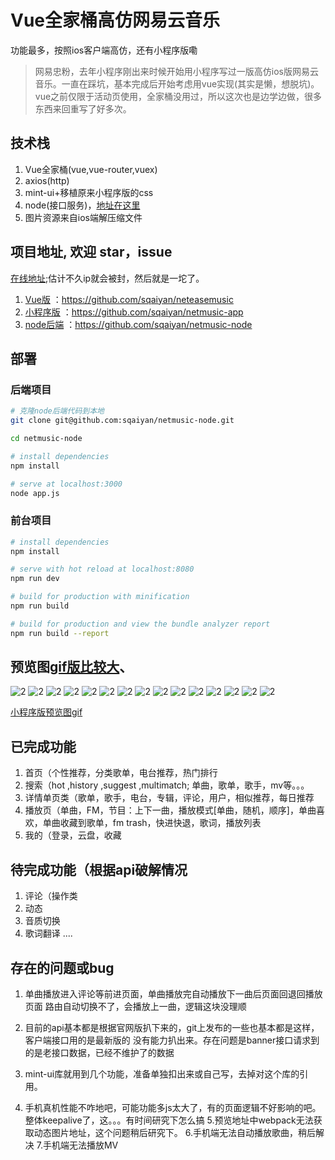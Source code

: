 # Vue全家桶高仿网易云音乐
功能最多，按照ios客户端高仿，还有小程序版嘞

>网易忠粉，去年小程序刚出来时候开始用小程序写过一版高仿ios版网易云音乐。一直在踩坑，基本完成后开始考虑用vue实现(其实是懒，想脱坑)。vue之前仅限于活动页使用，全家桶没用过，所以这次也是边学边做，很多东西来回重写了好多次。

## 技术栈
1. Vue全家桶(vue,vue-router,vuex)
2. axios(http)
3. mint-ui+移植原来小程序版的css
4. node(接口服务)，[地址在这里](https://github.com/sqaiyan/netmusic-node)
5. 图片资源来自ios端解压缩文件

## 项目地址, 欢迎 star，issue
 [在线地址](https://sqaiyan.github.io/music/dist/);估计不久ip就会被封，然后就是一坨了。
1. [Vue版](https://github.com/sqaiyan/neteasemusic) ：https://github.com/sqaiyan/neteasemusic
2. [小程序版](https://github.com/sqaiyan/netmusic-app) ：https://github.com/sqaiyan/netmusic-app
3. [node后端](https://github.com/sqaiyan/netmusic-node) ：https://github.com/sqaiyan/netmusic-node


## 部署

### 后端项目

``` bash
# 克隆node后端代码到本地
git clone git@github.com:sqaiyan/netmusic-node.git

cd netmusic-node 

# install dependencies
npm install 

# serve at localhost:3000
node app.js
```

### 前台项目

``` bash
# install dependencies
npm install

# serve with hot reload at localhost:8080
npm run dev

# build for production with minification
npm run build

# build for production and view the bundle analyzer report
npm run build --report
```

## 预览图[gif版比较大](http://7vik7b.com1.z0.glb.clouddn.com/20170612_164110.gif)、
![2](https://github.com/sqaiyan/neteasemusic/raw/master/screenshot/1.png)
![2](https://github.com/sqaiyan/neteasemusic/raw/master/screenshot/2.png)
![2](https://github.com/sqaiyan/neteasemusic/raw/master/screenshot/3.png)
![2](https://github.com/sqaiyan/neteasemusic/raw/master/screenshot/4.png)
![2](https://github.com/sqaiyan/neteasemusic/raw/master/screenshot/5.png)
![2](https://github.com/sqaiyan/neteasemusic/raw/master/screenshot/6.png)
![2](https://github.com/sqaiyan/neteasemusic/raw/master/screenshot/7.png)
![2](https://github.com/sqaiyan/neteasemusic/raw/master/screenshot/8.png)
![2](https://github.com/sqaiyan/neteasemusic/raw/master/screenshot/9.png)
![2](https://github.com/sqaiyan/neteasemusic/raw/master/screenshot/10.png)
![2](https://github.com/sqaiyan/neteasemusic/raw/master/screenshot/11.png)
![2](https://github.com/sqaiyan/neteasemusic/raw/master/screenshot/12.png)
![2](https://github.com/sqaiyan/neteasemusic/raw/master/screenshot/13.png)
![2](https://github.com/sqaiyan/neteasemusic/raw/master/screenshot/14.png)
![2](https://github.com/sqaiyan/neteasemusic/raw/master/screenshot/15.png)

[小程序版预览图gif](http://7vik7b.com1.z0.glb.clouddn.com/20170308_112339.gif)

## 已完成功能
1. 首页（个性推荐，分类歌单，电台推荐，热门排行
2. 搜索（hot ,history ,suggest ,multimatch; 单曲，歌单，歌手，mv等。。。
3. 详情单页类（歌单，歌手，电台，专辑，评论，用户，相似推荐，每日推荐
4. 播放页（单曲，FM，节目：上下一曲，播放模式[单曲，随机，顺序]，单曲喜欢，单曲收藏到歌单，fm trash，快进快退，歌词，播放列表
5. 我的（登录，云盘，收藏

## 待完成功能（根据api破解情况
1. 评论（操作类
2. 动态
3. 音质切换
4. 歌词翻译
....

## 存在的问题或bug
1. 单曲播放进入评论等前进页面，单曲播放完自动播放下一曲后页面回退回播放页面 路由自动切换不了，会播放上一曲，逻辑这块没理顺

2. 目前的api基本都是根据官网版扒下来的，git上发布的一些也基本都是这样，客户端接口用的是最新版的 没有能力扒出来。存在问题是banner接口请求到的是老接口数据，已经不维护了的数据 

3. mint-ui库就用到几个功能，准备单独扣出来或自己写，去掉对这个库的引用。

4. 手机真机性能不咋地吧，可能功能多js太大了，有的页面逻辑不好影响的吧。整体keepalive了，这。。。有时间研究下怎么搞
5.预览地址中webpack无法获取动态图片地址，这个问题稍后研究下。
6.手机端无法自动播放歌曲，稍后解决
7.手机端无法播放MV




